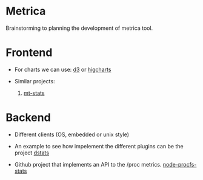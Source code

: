 Metrica
========
Brainstorming to planning the development of metrica tool.

# Frontend

* For charts we can use: [d3](https://github.com/mbostock/d3/wiki/Gallery) or [higcharts](http://www.highcharts.com/stock/demo/)

* Similar projects:

	1. [mt-stats](http://bits.meloncholy.com/mt-stats)


# Backend

* Different clients (OS, embedded or unix style)

* An example to see how impelement the different plugins can be the project [dstats](https://github.com/dagwieers/dstat)

* Github project that implements an API to the /proc metrics. [node-procfs-stats](https://github.com/soldair/node-procfs-stats)
